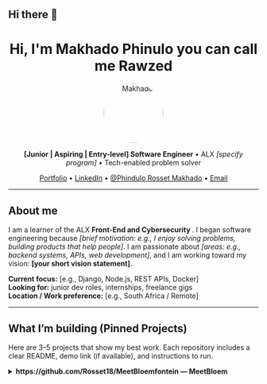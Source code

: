## Hi there 👋

<h1 align="center">Hi, I'm <strong>Makhado Phinulo you can call me Rawzed</strong></h1>

<p align="center">
  <img src="[Your-portrait-or-avatar-url]" alt="Makhado" width="120" style="border-radius:50%;" />
</p>

<p align="center">
  <strong>[Junior | Aspiring | Entry-level] Software Engineer</strong> • ALX <em>[specify program]</em> • Tech-enabled problem solver
</p>

<p align="center">
  <a href="[Portfolio-or-GitHub-Pages-URL]">Portfolio</a> •
  <a href="www.linkedin.com/in/phindulo-makhado">LinkedIn</a> •
  <a href="https://www.facebook.com/phindulo.makhado.90">@Phindulo Rosset Makhado</a> •
  <a href="mailto:makhado.phindulo@outlook.com">Email</a>
</p>

---

## About me
I am a learner of the ALX <strong>Front-End and Cybersecurity </strong>. I began software engineering because <em>[brief motivation: e.g., I enjoy solving problems, building products that help people]</em>. I am passionate about <em>[areas: e.g., backend systems, APIs, web development]</em>, and I am working toward my vision: <strong>[your short vision statement]</strong>.

**Current focus:** [e.g., Django, Node.js, REST APIs, Docker]  
**Looking for:** junior dev roles, internships, freelance gigs  
**Location / Work preference:** [e.g., South Africa / Remote]  

---

## What I’m building (Pinned Projects)
Here are 3–5 projects that show my best work. Each repository includes a clear README, demo link (if available), and instructions to run.

<details>
<summary><strong>https://github.com/Rosset18/MeetBloemfontein — MeetBloem</strong></summary>
  
**What it does:**  
[A dating app for the Free State province of South Africa. Users can swipe, match, and chat with people in their province. The app supports Free and VIP subscriptions, real-time notifications, and secure payments via Stripe and PayPal.]

**Tech:** [Python, Django, MongoDB, Java, HTML and CSS/Django REST Frameworks]
